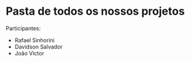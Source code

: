 # Pasta de todos os nossos projetos

Participantes: 

- Rafael Sinhorini
- Davidson Salvador
- João Victor
